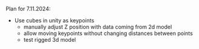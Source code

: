 Plan for 7.11.2024:

- Use cubes in unity as keypoints
    - manually adjust Z position with data coming from 2d model
    - allow moving keypoints without changing distances between points
    - test rigged 3d model